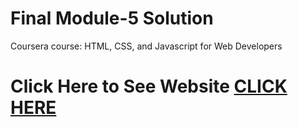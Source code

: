 
# Final Module-5 Solution

Coursera course: HTML, CSS, and Javascript for Web Developers

# Click Here to See Website [CLICK HERE](https://leflx-light.github.io/Coursera_Test_5/)
